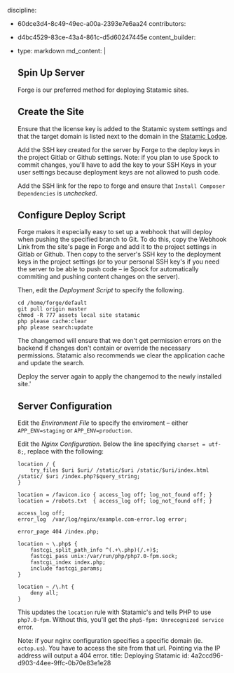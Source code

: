 discipline:
  - 60dce3d4-8c49-49ec-a00a-2393e7e6aa24
contributors:
  - d4bc4529-83ce-43a4-861c-d5d60247445e
content_builder:
  - 
    type: markdown
    md_content: |
      ## Spin Up Server
      
      Forge is our preferred method for deploying Statamic sites.
      
      ## Create the Site
      
      Ensure that the license key is added to the Statamic system settings and that the target domain is listed next to the domain in the [Statamic Lodge](lodge.statamic.com).
      
      Add the SSH key created for the server by Forge to the deploy keys in the project Gitlab or Github settings. Note: if you plan to use Spock to commit changes, you'll have to add the key to your SSH Keys in your user settings because deployment keys are not allowed to push code.
      
      Add the SSH link for the repo to forge and ensure that `Install Composer Dependencies` is *unchecked*.
      
      
      ## Configure Deploy Script
      
      Forge makes it especially easy to set up a webhook that will deploy when pushing the specified branch to Git. To do this, copy the Webhook Link from the site's page in Forge and add it to the project settings in Gitlab or Github. Then copy to the server's SSH key to the deployment keys in the project settings (or to your personal SSH key's if you need the server to be able to push code – ie Spock for automatically commiting and pushing content changes on the server).
      
      Then, edit the *Deployment Script* to specify the following.
      
      ```
      cd /home/forge/default
      git pull origin master
      chmod -R 777 assets local site statamic
      php please cache:clear
      php please search:update
      ```
      
      The changemod will ensure that we don't get permission errors on the backend if changes don't contain or override the necessary permissions. Statamic also recommends we clear the application cache and update the search.
      
      Deploy the server again to apply the changemod to the newly installed site.'
      
      ## Server Configuration
      
      Edit the *Environment File* to specify the enviroment – either `APP_ENV=staging` or `APP_ENV=production`.
      
      Edit the *Nginx Configuration*. Below the line specifying `charset = utf-8;`, replace with the following:
      
      ```
      location / {
          try_files $uri $uri/ /static/$uri /static/$uri/index.html /static/ $uri /index.php?$query_string;
      }
      
      location = /favicon.ico { access_log off; log_not_found off; }
      location = /robots.txt  { access_log off; log_not_found off; }
      
      access_log off;
      error_log  /var/log/nginx/example.com-error.log error;
      
      error_page 404 /index.php;
      
      location ~ \.php$ {
          fastcgi_split_path_info ^(.+\.php)(/.+)$;
          fastcgi_pass unix:/var/run/php/php7.0-fpm.sock;
          fastcgi_index index.php;
          include fastcgi_params;
      }
      
      location ~ /\.ht {
          deny all;
      }
      ```
      
      This updates the `location` rule with Statamic's and tells PHP to use `php7.0-fpm`. Without this, you'll get the `php5-fpm: Unrecognized service` error.
      
      
      Note: if your nginx configuration specifies a specific domain (ie. `octop.us`). You have to access the site from that url. Pointing via the IP address will output a 404 error.
title: Deploying Statamic
id: 4a2ccd96-d903-44ee-9ffc-0b70e83e1e28
